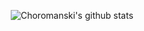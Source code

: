 <div align="center">

![Choromanski's github stats](https://github-readme-stats.vercel.app/api?username=choromanski&show_icons=true&hide=stars&include_all_commits=true&count_private=true&theme=cobalt&hide_border=true)

</div>

